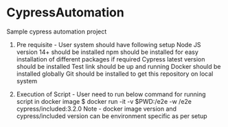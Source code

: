 # CypressAutomation
Sample cypress automation project

1) Pre requisite - 
User system should have following setup 
Node JS version 14+ should be installed
npm should be installed for easy installation of different packages if required
Cypress latest version should be installed
Test link should be up and running 
Docker should be installed globally 
Git should be installed to get this repository on local system


2) Execution of Script -
User need to run below command for running script in docker image 
$ docker run -it -v $PWD:/e2e -w /e2e cypress/included:3.2.0
Note - docker image version and cypress/included version can be environment specific as per setup



